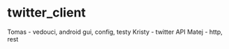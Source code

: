 # twitter_client

Tomas  - vedouci, android gui, config, testy
Kristy - twitter API
Matej  - http, rest 
